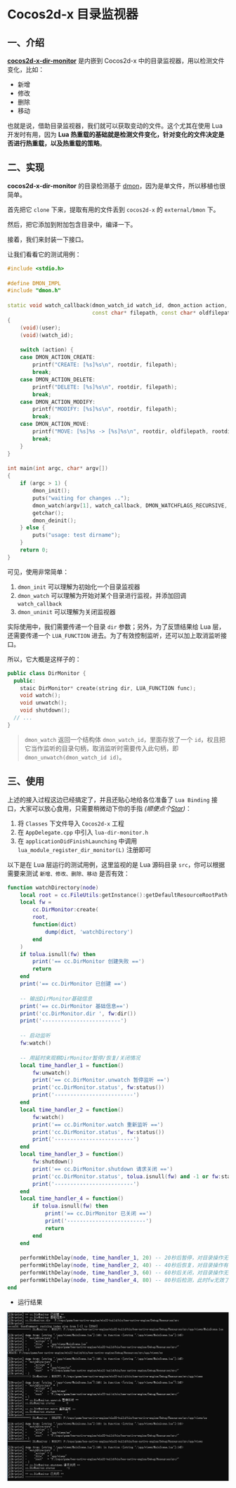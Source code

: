 # Cocos2d-x 目录监视器

## 一、介绍

**[cocos2d-x-dir-monitor](https://github.com/DoooReyn/cocos2d-x-dir-monitor)** 是内嵌到 Cocos2d-x 中的目录监视器，用以检测文件变化，比如：

-   新增
-   修改
-   删除
-   移动

也就是说，借助目录监视器，我们就可以获取变动的文件。这个尤其在使用 Lua 开发时有用，因为 **Lua 热重载的基础就是检测文件变化，针对变化的文件决定是否进行热重载，以及热重载的策略**。

## 二、实现

**cocos2d-x-dir-monitor** 的目录检测基于 [dmon](https://github.com/septag/dmon)，因为是单文件，所以移植也很简单。

首先把它 `clone` 下来，提取有用的文件丢到 `cocos2d-x` 的 `external/bmon` 下。

然后，把它添加到附加包含目录中，编译一下。

接着，我们来封装一下接口。

让我们看看它的测试用例：

```cpp
#include <stdio.h>

#define DMON_IMPL
#include "dmon.h"

static void watch_callback(dmon_watch_id watch_id, dmon_action action, const char* rootdir,
                           const char* filepath, const char* oldfilepath, void* user)
{
    (void)(user);
    (void)(watch_id);

    switch (action) {
    case DMON_ACTION_CREATE:
        printf("CREATE: [%s]%s\n", rootdir, filepath);
        break;
    case DMON_ACTION_DELETE:
        printf("DELETE: [%s]%s\n", rootdir, filepath);
        break;
    case DMON_ACTION_MODIFY:
        printf("MODIFY: [%s]%s\n", rootdir, filepath);
        break;
    case DMON_ACTION_MOVE:
        printf("MOVE: [%s]%s -> [%s]%s\n", rootdir, oldfilepath, rootdir, filepath);
        break;
    }
}

int main(int argc, char* argv[])
{
    if (argc > 1) {
        dmon_init();
        puts("waiting for changes ..");
        dmon_watch(argv[1], watch_callback, DMON_WATCHFLAGS_RECURSIVE, NULL);
        getchar();
        dmon_deinit();
    } else {
        puts("usage: test dirname");
    }
    return 0;
}
```

可见，使用非常简单：

1. `dmon_init` 可以理解为初始化一个目录监视器
2. `dmon_watch` 可以理解为开始对某个目录进行监视，并添加回调 `watch_callback`
3. `dmon_uninit` 可以理解为关闭监视器

实际使用中，我们需要传递一个目录 `dir` 参数；另外，为了反馈结果给 Lua 层，还需要传递一个 `LUA_FUNCTION` 进去。为了有效控制监听，还可以加上取消监听接口。

所以，它大概是这样子的：

```cpp
public class DirMonitor {
  public:
    staic DirMonitor* create(string dir, LUA_FUNCTION func);
    void watch();
    void unwatch();
    void shutdown();
  // ...
}
```

> `dmon_watch` 返回一个结构体 `dmon_watch_id`，里面存放了一个 `id`，权且把它当作监听的目录句柄，取消监听时需要传入此句柄，即 `dmon_unwatch(dmon_watch_id id)`。

## 三、使用

上述的接入过程这边已经搞定了，并且还贴心地给各位准备了 `Lua Binding` 接口，大家可以放心食用，只需要稍微动下你的手指 _(顺便点个[Star](https://github.com/DoooReyn/cocos2d-x-dir-monitor))_：

1. 将 `Classes` 下文件导入 `Cocos2d-x` 工程
2. 在 `AppDelegate.cpp` 中引入 `lua-dir-monitor.h`
3. 在 `applicationDidFinishLaunching` 中调用 `lua_module_register_dir_monitor(L)` 注册即可

以下是在 Lua 层运行的测试用例，这里监视的是 Lua 源码目录 `src`，你可以根据需要来测试 `新增、修改、删除、移动` 是否有效：

```lua
function watchDirectory(node)
    local root = cc.FileUtils:getInstance():getDefaultResourceRootPath() .. 'src'
    local fw =
        cc.DirMonitor:create(
        root,
        function(dict)
            dump(dict, 'watchDirectory')
        end
    )
    if tolua.isnull(fw) then
        print('== cc.DirMonitor 创建失败 ==')
        return
    end
    print('== cc.DirMonitor 已创建 ==')

    -- 输出DirMonitor基础信息
    print('== cc.DirMonitor 基础信息==')
    print('cc.DirMonitor.dir ', fw:dir())
    print('-------------------------')

    -- 启动监听
    fw:watch()

    -- 用延时来观察DirMonitor暂停/恢复/关闭情况
    local time_handler_1 = function()
        fw:unwatch()
        print('== cc.DirMonitor.unwatch 暂停监听 ==')
        print('cc.DirMonitor.status', fw:status())
        print('-------------------------')
    end
    local time_handler_2 = function()
        fw:watch()
        print('== cc.DirMonitor.watch 重新监听 ==')
        print('cc.DirMonitor.status', fw:status())
        print('-------------------------')
    end
    local time_handler_3 = function()
        fw:shutdown()
        print('== cc.DirMonitor.shutdown 请求关闭 ==')
        print('cc.DirMonitor.status', tolua.isnull(fw) and -1 or fw:status())
        print('-------------------------')
    end
    local time_handler_4 = function()
        if tolua.isnull(fw) then
            print('== cc.DirMonitor 已关闭 ==')
            print('-------------------------')
            return
        end
    end

    performWithDelay(node, time_handler_1, 20) -- 20秒后暂停，对目录操作无效
    performWithDelay(node, time_handler_2, 40) -- 40秒后恢复，对目录操作有效
    performWithDelay(node, time_handler_3, 60) -- 60秒后关闭，对目录操作无效
    performWithDelay(node, time_handler_4, 80) -- 80秒后检测，此时fw无效了
end
```

-   运行结果

![运行测试](../img/dir-monitor/console.png)
